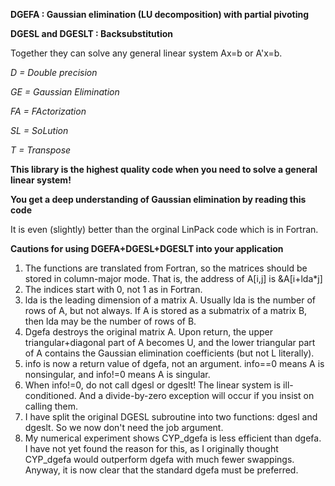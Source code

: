 **DGEFA : Gaussian elimination (LU decomposition) with partial pivoting**

**DGESL and DGESLT : Backsubstitution**

Together they can solve any general linear system Ax=b or A'x=b.

*D = Double precision*

*GE = Gaussian Elimination*

*FA = FActorization*

*SL = SoLution*

*T = Transpose*

**This library is the highest quality code when you need to solve a general linear system!**

**You get a deep understanding of Gaussian elimination by reading this code**

It is even (slightly) better than the orginal LinPack code which is in Fortran.

**Cautions for using DGEFA+DGESL+DGESLT into your application**
1) The functions are translated from Fortran, so the matrices should be stored in column-major mode. That is, the address of A[i,j] is &A[i+lda*j]
2) The indices start with 0, not 1 as in Fortran.
3) lda is the leading dimension of a matrix A. Usually lda is the number of rows of A, but not always. If A is stored as a submatrix of a matrix B, then lda may be the number of rows of B.
4) Dgefa destroys the original matrix A. Upon return, the upper triangular+diagonal part of A becomes U, and the lower triangular part of A contains the Gaussian elimination coefficients (but not L literally).
5) info is now a return value of dgefa, not an argument. info==0 means A is nonsingular, and info!=0 means A is singular.
6) When info!=0, do not call dgesl or dgeslt! The linear system is ill-conditioned. And a divide-by-zero exception will occur if you insist on calling them.
7) I have split the original DGESL subroutine into two functions: dgesl and dgeslt. So we now don't need the job argument.
8) My numerical experiment shows CYP_dgefa is less efficient than dgefa. I have not yet found the reason for this, as I originally thought CYP_dgefa would outperform dgefa with much fewer swappings. Anyway, it is now clear that the standard dgefa must be preferred.
